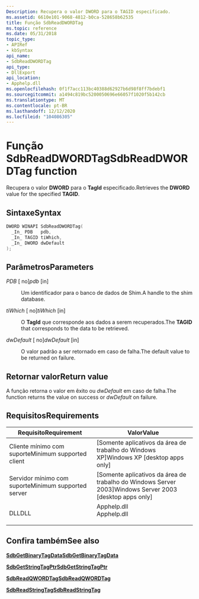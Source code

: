 ```yaml
---
Description: Recupera o valor DWORD para o TAGID especificado.
ms.assetid: 6610e101-9068-4812-b0ca-528658b62535
title: Função SdbReadDWORDTag
ms.topic: reference
ms.date: 05/31/2018
topic_type:
- APIRef
- kbSyntax
api_name:
- SdbReadDWORDTag
api_type:
- DllExport
api_location:
- Apphelp.dll
ms.openlocfilehash: 0f1f7acc113bc40388d62927b6d98f8ff7bdebf1
ms.sourcegitcommit: a1494c819bc5200050696e66057f1020f5b142cb
ms.translationtype: MT
ms.contentlocale: pt-BR
ms.lasthandoff: 12/12/2020
ms.locfileid: "104086305"
---
```

# <a name="sdbreaddwordtag-function"></a><span data-ttu-id="0585c-103">Função SdbReadDWORDTag</span><span class="sxs-lookup"><span data-stu-id="0585c-103">SdbReadDWORDTag function</span></span>

<span data-ttu-id="0585c-104">Recupera o valor **DWORD** para o **TagId** especificado.</span><span class="sxs-lookup"><span data-stu-id="0585c-104">Retrieves the **DWORD** value for the specified **TAGID**.</span></span>

## <a name="syntax"></a><span data-ttu-id="0585c-105">Sintaxe</span><span class="sxs-lookup"><span data-stu-id="0585c-105">Syntax</span></span>


```C++
DWORD WINAPI SdbReadDWORDTag(
  _In_ PDB   pdb,
  _In_ TAGID tiWhich,
  _In_ DWORD dwDefault
);
```



## <a name="parameters"></a><span data-ttu-id="0585c-106">Parâmetros</span><span class="sxs-lookup"><span data-stu-id="0585c-106">Parameters</span></span>

<dl> <dt>

<span data-ttu-id="0585c-107">*PDB* \[ no\]</span><span class="sxs-lookup"><span data-stu-id="0585c-107">*pdb* \[in\]</span></span>
</dt> <dd>

<span data-ttu-id="0585c-108">Um identificador para o banco de dados de Shim.</span><span class="sxs-lookup"><span data-stu-id="0585c-108">A handle to the shim database.</span></span>

</dd> <dt>

<span data-ttu-id="0585c-109">*tiWhich* \[ no\]</span><span class="sxs-lookup"><span data-stu-id="0585c-109">*tiWhich* \[in\]</span></span>
</dt> <dd>

<span data-ttu-id="0585c-110">O **TagId** que corresponde aos dados a serem recuperados.</span><span class="sxs-lookup"><span data-stu-id="0585c-110">The **TAGID** that corresponds to the data to be retrieved.</span></span>

</dd> <dt>

<span data-ttu-id="0585c-111">*dwDefault* \[ no\]</span><span class="sxs-lookup"><span data-stu-id="0585c-111">*dwDefault* \[in\]</span></span>
</dt> <dd>

<span data-ttu-id="0585c-112">O valor padrão a ser retornado em caso de falha.</span><span class="sxs-lookup"><span data-stu-id="0585c-112">The default value to be returned on failure.</span></span>

</dd> </dl>

## <a name="return-value"></a><span data-ttu-id="0585c-113">Retornar valor</span><span class="sxs-lookup"><span data-stu-id="0585c-113">Return value</span></span>

<span data-ttu-id="0585c-114">A função retorna o valor em êxito ou *dwDefault* em caso de falha.</span><span class="sxs-lookup"><span data-stu-id="0585c-114">The function returns the value on success or *dwDefault* on failure.</span></span>

## <a name="requirements"></a><span data-ttu-id="0585c-115">Requisitos</span><span class="sxs-lookup"><span data-stu-id="0585c-115">Requirements</span></span>



| <span data-ttu-id="0585c-116">Requisito</span><span class="sxs-lookup"><span data-stu-id="0585c-116">Requirement</span></span> | <span data-ttu-id="0585c-117">Valor</span><span class="sxs-lookup"><span data-stu-id="0585c-117">Value</span></span> |
|-------------------------------------|----------------------------------------------------------------------------------------|
| <span data-ttu-id="0585c-118">Cliente mínimo com suporte</span><span class="sxs-lookup"><span data-stu-id="0585c-118">Minimum supported client</span></span><br/> | <span data-ttu-id="0585c-119">\[Somente aplicativos da área de trabalho do Windows XP\]</span><span class="sxs-lookup"><span data-stu-id="0585c-119">Windows XP \[desktop apps only\]</span></span><br/>                                            |
| <span data-ttu-id="0585c-120">Servidor mínimo com suporte</span><span class="sxs-lookup"><span data-stu-id="0585c-120">Minimum supported server</span></span><br/> | <span data-ttu-id="0585c-121">\[Somente aplicativos da área de trabalho do Windows Server 2003\]</span><span class="sxs-lookup"><span data-stu-id="0585c-121">Windows Server 2003 \[desktop apps only\]</span></span><br/>                                   |
| <span data-ttu-id="0585c-122">DLL</span><span class="sxs-lookup"><span data-stu-id="0585c-122">DLL</span></span><br/>                      | <dl> <span data-ttu-id="0585c-123"><dt>Apphelp.dll</dt></span><span class="sxs-lookup"><span data-stu-id="0585c-123"><dt>Apphelp.dll</dt></span></span> </dl> |



## <a name="see-also"></a><span data-ttu-id="0585c-124">Confira também</span><span class="sxs-lookup"><span data-stu-id="0585c-124">See also</span></span>

<dl> <dt>

[<span data-ttu-id="0585c-125">**SdbGetBinaryTagData**</span><span class="sxs-lookup"><span data-stu-id="0585c-125">**SdbGetBinaryTagData**</span></span>](sdbgetbinarytagdata.md)
</dt> <dt>

[<span data-ttu-id="0585c-126">**SdbGetStringTagPtr**</span><span class="sxs-lookup"><span data-stu-id="0585c-126">**SdbGetStringTagPtr**</span></span>](sdbgetstringtagptr.md)
</dt> <dt>

[<span data-ttu-id="0585c-127">**SdbReadQWORDTag**</span><span class="sxs-lookup"><span data-stu-id="0585c-127">**SdbReadQWORDTag**</span></span>](sdbreadqwordtag.md)
</dt> <dt>

[<span data-ttu-id="0585c-128">**SdbReadStringTag**</span><span class="sxs-lookup"><span data-stu-id="0585c-128">**SdbReadStringTag**</span></span>](sdbreadstringtag.md)
</dt> </dl>

 

 




